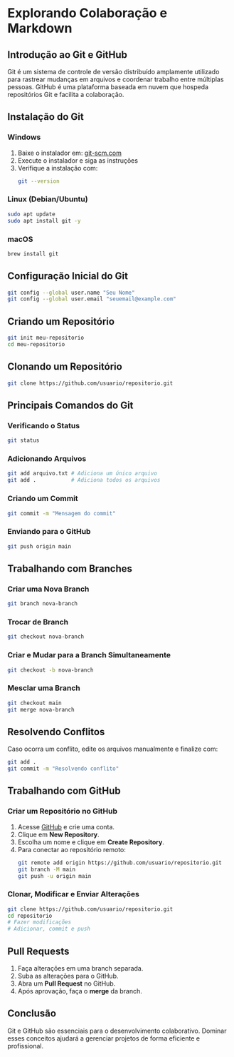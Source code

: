 # Explorando Colaboração e Markdown

## Introdução ao Git e GitHub

Git é um sistema de controle de versão distribuído amplamente utilizado para rastrear mudanças em arquivos e coordenar trabalho entre múltiplas pessoas. GitHub é uma plataforma baseada em nuvem que hospeda repositórios Git e facilita a colaboração.

## Instalação do Git

### Windows

1. Baixe o instalador em: [git-scm.com](https://git-scm.com/downloads)
2. Execute o instalador e siga as instruções
3. Verifique a instalação com:
   ```sh
   git --version
   ```

### Linux (Debian/Ubuntu)

```sh
sudo apt update
sudo apt install git -y
```

### macOS

```sh
brew install git
```

## Configuração Inicial do Git

```sh
git config --global user.name "Seu Nome"
git config --global user.email "seuemail@example.com"
```

## Criando um Repositório

```sh
git init meu-repositorio
cd meu-repositorio
```

## Clonando um Repositório

```sh
git clone https://github.com/usuario/repositorio.git
```

## Principais Comandos do Git

### Verificando o Status

```sh
git status
```

### Adicionando Arquivos

```sh
git add arquivo.txt # Adiciona um único arquivo
git add .           # Adiciona todos os arquivos
```

### Criando um Commit

```sh
git commit -m "Mensagem do commit"
```

### Enviando para o GitHub

```sh
git push origin main
```

## Trabalhando com Branches

### Criar uma Nova Branch

```sh
git branch nova-branch
```

### Trocar de Branch

```sh
git checkout nova-branch
```

### Criar e Mudar para a Branch Simultaneamente

```sh
git checkout -b nova-branch
```

### Mesclar uma Branch

```sh
git checkout main
git merge nova-branch
```

## Resolvendo Conflitos

Caso ocorra um conflito, edite os arquivos manualmente e finalize com:

```sh
git add .
git commit -m "Resolvendo conflito"
```

## Trabalhando com GitHub

### Criar um Repositório no GitHub

1. Acesse [GitHub](https://github.com/) e crie uma conta.
2. Clique em **New Repository**.
3. Escolha um nome e clique em **Create Repository**.
4. Para conectar ao repositório remoto:
   ```sh
   git remote add origin https://github.com/usuario/repositorio.git
   git branch -M main
   git push -u origin main
   ```

### Clonar, Modificar e Enviar Alterações

```sh
git clone https://github.com/usuario/repositorio.git
cd repositorio
# Fazer modificações
# Adicionar, commit e push
```

## Pull Requests

1. Faça alterações em uma branch separada.
2. Suba as alterações para o GitHub.
3. Abra um **Pull Request** no GitHub.
4. Após aprovação, faça o **merge** da branch.

## Conclusão

Git e GitHub são essenciais para o desenvolvimento colaborativo. Dominar esses conceitos ajudará a gerenciar projetos de forma eficiente e profissional.
